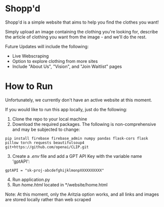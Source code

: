 # Shopp'd
Shopp'd is a simple website that aims to help you find the clothes you want! 

Simply upload an image containing the clothing you're looking for, describe the article of clothing you want from the image - and we'll do the rest.

Future Updates will include the following:
- Live Webscraping
- Option to explore clothing from more sites
- Include "About Us", "Vision", and "Join Waitlist" pages


# How to Run
Unfortunately, we currently don't have an active website at this moment.

If you would like to run this app locally, just do the following:

1. Clone the repo to your local machine
2. Download the required packages. The following is non-comprehensive and may be subjected to change:

```
pip install firebase firebase_admin numpy pandas flask-cors flask pillow torch requests beautifulsoup4 git+https://github.com/openai/CLIP.git
```
3. Create a *.env* file and add a GPT API Key with the variable name 'gptAPI':

``` 
gptAPI = "sk-proj-abcdefghijklmonpXXXXXXXXXX"
```
4. Run application.py
5. Run *home.html* located in */website/home.html

Note: At this moment, only the Aritzia option works, and all links and images are stored locally rather than web scraped 


